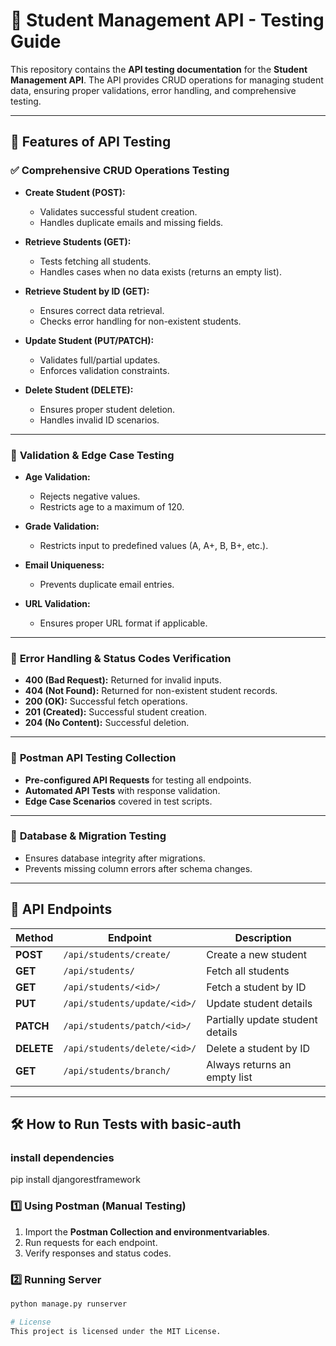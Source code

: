# 📌 Student Management API - Testing Guide  

This repository contains the **API testing documentation** for the **Student Management API**. The API provides CRUD operations for managing student data, ensuring proper validations, error handling, and comprehensive testing.  

---

## 🚀 Features of API Testing  

### ✅ **Comprehensive CRUD Operations Testing**  
- **Create Student (POST):**  
  - Validates successful student creation.  
  - Handles duplicate emails and missing fields.  

- **Retrieve Students (GET):**  
  - Tests fetching all students.  
  - Handles cases when no data exists (returns an empty list).  

- **Retrieve Student by ID (GET):**  
  - Ensures correct data retrieval.  
  - Checks error handling for non-existent students.  

- **Update Student (PUT/PATCH):**  
  - Validates full/partial updates.  
  - Enforces validation constraints.  

- **Delete Student (DELETE):**  
  - Ensures proper student deletion.  
  - Handles invalid ID scenarios.  

---

### 🔎 **Validation & Edge Case Testing**  
- **Age Validation:**  
  - Rejects negative values.  
  - Restricts age to a maximum of 120.  

- **Grade Validation:**  
  - Restricts input to predefined values (A, A+, B, B+, etc.).  

- **Email Uniqueness:**  
  - Prevents duplicate email entries.  

- **URL Validation:**  
  - Ensures proper URL format if applicable.  

---

### 📌 **Error Handling & Status Codes Verification**  
- **400 (Bad Request):** Returned for invalid inputs.  
- **404 (Not Found):** Returned for non-existent student records.  
- **200 (OK):** Successful fetch operations.  
- **201 (Created):** Successful student creation.  
- **204 (No Content):** Successful deletion.  

---

### 🔄 **Postman API Testing Collection**  
- **Pre-configured API Requests** for testing all endpoints.  
- **Automated API Tests** with response validation.  
- **Edge Case Scenarios** covered in test scripts.  

---

### 📌 **Database & Migration Testing**  
- Ensures database integrity after migrations.  
- Prevents missing column errors after schema changes.  

---

## 📂 API Endpoints  

| Method | Endpoint | Description |
|--------|---------|-------------|
| **POST** | `/api/students/create/` | Create a new student |
| **GET** | `/api/students/` | Fetch all students |
| **GET** | `/api/students/<id>/` | Fetch a student by ID |
| **PUT** | `/api/students/update/<id>/` | Update student details |
| **PATCH** | `/api/students/patch/<id>/` | Partially update student details |
| **DELETE** | `/api/students/delete/<id>/` | Delete a student by ID |
| **GET** | `/api/students/branch/` | Always returns an empty list |

---

## 🛠️ How to Run Tests with basic-auth

### install dependencies
  pip install djangorestframework

### 1️⃣ **Using Postman (Manual Testing)**  
1. Import the **Postman Collection and environmentvariables**.  
2. Run requests for each endpoint.  
3. Verify responses and status codes.  

### 2️⃣ **Running Server**  
```bash
python manage.py runserver

# License
This project is licensed under the MIT License.
